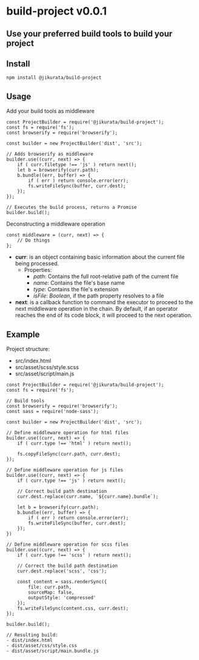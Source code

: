 # build-project v0.0.1
Use your preferred build tools to build your project
---
## Install
```
npm install @jikurata/build-project
```
## Usage
Add your build tools as middleware
```
const ProjectBuilder = require('@jikurata/build-project');
const fs = require('fs');
const browserify = require('browserify');

const builder = new ProjectBuilder('dist', 'src');

// Adds browserify as middleware
builder.use((curr, next) => {
    if ( curr.filetype !== 'js' ) return next();
    let b = browserify(curr.path);
    b.bundle((err, buffer) => {
        if ( err ) return console.error(err);
        fs.writeFileSync(buffer, curr.dest);
    });
});

// Executes the build process, returns a Promise
builder.build();
```
Deconstructing a middleware operation
```
const middleware = (curr, next) => {
    // Do things
};
```
- **curr**: is an object containing basic information about the current file being processed.
    - Properties:
        - *path*: Contains the full root-relative path of the current file
        - *name*: Contains the file's base name
        - *type*: Contains the file's extension
        - *isFile*: *Boolean*, if the path property resolves to a file
- **next**: is a callback function to command the executor to proceed to the next middleware operation in the chain. By default, if an operator reaches the end of its code block, it will proceed to the next operation.

## Example
Project structure:
- src/index.html
- src/asset/scss/style.scss
- src/asset/script/main.js
```
const ProjectBuilder = require('@jikurata/build-project');
const fs = require('fs');

// Build tools
const browserify = require('browserify');
const sass = require('node-sass');

const builder = new ProjectBuilder('dist', 'src');

// Define middleware operation for html files
builder.use((curr, next) => {
    if ( curr.type !== 'html' ) return next();

    fs.copyFileSync(curr.path, curr.dest);
});

// Define middleware operation for js files
builder.use((curr, next) => {
    if ( curr.type !== 'js' ) return next();

    // Correct build path destination
    curr.dest.replace(curr.name, `${curr.name}.bundle`);

    let b = browserify(curr.path);
    b.bundle((err, buffer) => {
        if ( err ) return console.error(err);
        fs.writeFileSync(buffer, curr.dest);
    });
})

// Define middleware operation for scss files
builder.use((curr, next) => {
    if ( curr.type !== 'scss' ) return next();
    
    // Correct the build path destination
    curr.dest.replace('scss', 'css');

    const content = sass.renderSync({
        file: curr.path,
        sourceMap: false,
        outputStyle: 'compressed'
    });
    fs.writeFileSync(content.css, curr.dest);
});

builder.build();

// Resulting build:
- dist/index.html
- dist/asset/css/style.css
- dist/asset/script/main.bundle.js
```
